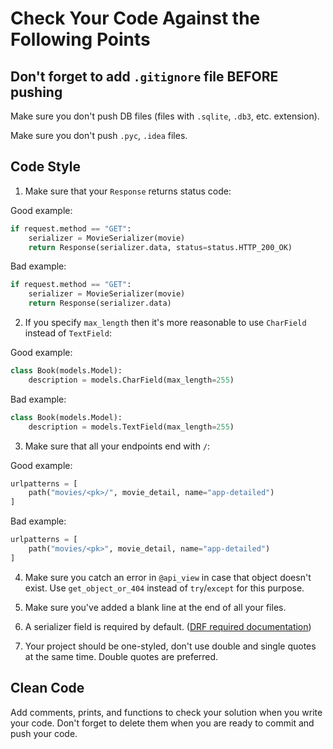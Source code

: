 # Check Your Code Against the Following Points

## Don't forget to add `.gitignore` file BEFORE pushing

Make sure you don't push DB files (files with `.sqlite`, `.db3`, etc. extension).

Make sure you don't push `.pyc`, `.idea` files.


## Code Style

1. Make sure that your `Response` returns status code:

Good example:

```python
if request.method == "GET":
    serializer = MovieSerializer(movie)
    return Response(serializer.data, status=status.HTTP_200_OK)
```

Bad example:

```python
if request.method == "GET":
    serializer = MovieSerializer(movie)
    return Response(serializer.data)
```

2. If you specify `max_length` then it's more reasonable 
to use `CharField` instead of `TextField`:

Good example:

```python
class Book(models.Model):
    description = models.CharField(max_length=255)
```

Bad example:

```python
class Book(models.Model):
    description = models.TextField(max_length=255)
```

3. Make sure that all your endpoints end with `/`:

Good example:

```python
urlpatterns = [
    path("movies/<pk>/", movie_detail, name="app-detailed")
]
```

Bad example:

```python
urlpatterns = [
    path("movies/<pk>", movie_detail, name="app-detailed")
]
```

4. Make sure you catch an error in `@api_view` in case that object doesn't exist. 
Use `get_object_or_404` instead of `try`/`except` for this purpose.

5. Make sure you've added a blank line at the end of all your files.
6. A serializer field is required by default. ([DRF required documentation](https://www.django-rest-framework.org/api-guide/fields/#required))
7. Your project should be one-styled, don't use double and single quotes at the same time. Double quotes are preferred.

## Clean Code
Add comments, prints, and functions to check your solution when you write your code. 
Don't forget to delete them when you are ready to commit and push your code.
